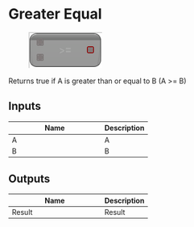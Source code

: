 # Greater Equal

<div align="left" data-full-width="false">

<figure><img src="greater_equal.png" alt=""><figcaption></figcaption></figure>

</div>

Returns true if A is greater than or equal to B (A >= B)

## Inputs

<table>
<thead><tr><th width="170">Name</th><th>Description</th></tr></thead>
<tbody>
<tr><td>A</td><td>A</td></tr>
<tr><td>B</td><td>B</td></tr>
</tbody>
</table>

## Outputs

<table>
<thead><tr><th width="170">Name</th><th>Description</th></tr></thead>
<tbody>
<tr><td>Result</td><td>Result</td></tr>
</tbody>
</table>
